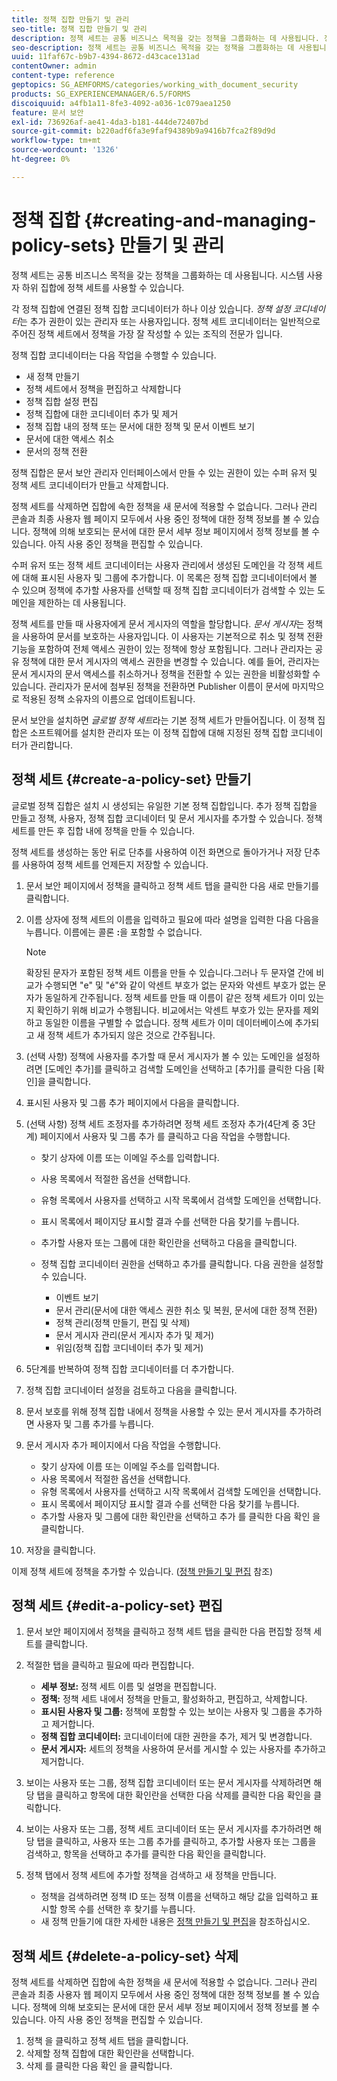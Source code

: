 ```yaml
---
title: 정책 집합 만들기 및 관리
seo-title: 정책 집합 만들기 및 관리
description: 정책 세트는 공통 비즈니스 목적을 갖는 정책을 그룹화하는 데 사용됩니다. 정책 세트에서 정책을 만들고 편집하고 삭제할 수 있습니다.
seo-description: 정책 세트는 공통 비즈니스 목적을 갖는 정책을 그룹화하는 데 사용됩니다. 정책 세트에서 정책을 만들고 편집하고 삭제할 수 있습니다.
uuid: 11faf67c-b9b7-4394-8672-d43cace131ad
contentOwner: admin
content-type: reference
geptopics: SG_AEMFORMS/categories/working_with_document_security
products: SG_EXPERIENCEMANAGER/6.5/FORMS
discoiquuid: a4fb1a11-8fe3-4092-a036-1c079aea1250
feature: 문서 보안
exl-id: 736926af-ae41-4da3-b181-444de72407bd
source-git-commit: b220adf6fa3e9faf94389b9a9416b7fca2f89d9d
workflow-type: tm+mt
source-wordcount: '1326'
ht-degree: 0%

---
```


# 정책 집합 {#creating-and-managing-policy-sets} 만들기 및 관리

정책 세트는 공통 비즈니스 목적을 갖는 정책을 그룹화하는 데 사용됩니다. 시스템 사용자 하위 집합에 정책 세트를 사용할 수 있습니다.

각 정책 집합에 연결된 정책 집합 코디네이터가 하나 이상 있습니다. *정책 설정 코디네이터*&#x200B;는 추가 권한이 있는 관리자 또는 사용자입니다. 정책 세트 코디네이터는 일반적으로 주어진 정책 세트에서 정책을 가장 잘 작성할 수 있는 조직의 전문가 입니다.

정책 집합 코디네이터는 다음 작업을 수행할 수 있습니다.

* 새 정책 만들기
* 정책 세트에서 정책을 편집하고 삭제합니다
* 정책 집합 설정 편집
* 정책 집합에 대한 코디네이터 추가 및 제거
* 정책 집합 내의 정책 또는 문서에 대한 정책 및 문서 이벤트 보기
* 문서에 대한 액세스 취소
* 문서의 정책 전환

정책 집합은 문서 보안 관리자 인터페이스에서 만들 수 있는 권한이 있는 수퍼 유저 및 정책 세트 코디네이터가 만들고 삭제합니다.

정책 세트를 삭제하면 집합에 속한 정책을 새 문서에 적용할 수 없습니다. 그러나 관리 콘솔과 최종 사용자 웹 페이지 모두에서 사용 중인 정책에 대한 정책 정보를 볼 수 있습니다. 정책에 의해 보호되는 문서에 대한 문서 세부 정보 페이지에서 정책 정보를 볼 수 있습니다. 아직 사용 중인 정책을 편집할 수 있습니다.

수퍼 유저 또는 정책 세트 코디네이터는 사용자 관리에서 생성된 도메인을 각 정책 세트에 대해 표시된 사용자 및 그룹에 추가합니다. 이 목록은 정책 집합 코디네이터에서 볼 수 있으며 정책에 추가할 사용자를 선택할 때 정책 집합 코디네이터가 검색할 수 있는 도메인을 제한하는 데 사용됩니다.

정책 세트를 만들 때 사용자에게 문서 게시자의 역할을 할당합니다. *문서 게시자*&#x200B;는 정책을 사용하여 문서를 보호하는 사용자입니다. 이 사용자는 기본적으로 취소 및 정책 전환 기능을 포함하여 전체 액세스 권한이 있는 정책에 항상 포함됩니다. 그러나 관리자는 공유 정책에 대한 문서 게시자의 액세스 권한을 변경할 수 있습니다. 예를 들어, 관리자는 문서 게시자의 문서 액세스를 취소하거나 정책을 전환할 수 있는 권한을 비활성화할 수 있습니다. 관리자가 문서에 첨부된 정책을 전환하면 Publisher 이름이 문서에 마지막으로 적용된 정책 소유자의 이름으로 업데이트됩니다.

문서 보안을 설치하면 *글로벌 정책 세트*&#x200B;라는 기본 정책 세트가 만들어집니다. 이 정책 집합은 소프트웨어를 설치한 관리자 또는 이 정책 집합에 대해 지정된 정책 집합 코디네이터가 관리합니다.

## 정책 세트 {#create-a-policy-set} 만들기

글로벌 정책 집합은 설치 시 생성되는 유일한 기본 정책 집합입니다. 추가 정책 집합을 만들고 정책, 사용자, 정책 집합 코디네이터 및 문서 게시자를 추가할 수 있습니다. 정책 세트를 만든 후 집합 내에 정책을 만들 수 있습니다.

정책 세트를 생성하는 동안 뒤로 단추를 사용하여 이전 화면으로 돌아가거나 저장 단추를 사용하여 정책 세트를 언제든지 저장할 수 있습니다.

1. 문서 보안 페이지에서 정책을 클릭하고 정책 세트 탭을 클릭한 다음 새로 만들기를 클릭합니다.
1. 이름 상자에 정책 세트의 이름을 입력하고 필요에 따라 설명을 입력한 다음 다음을 누릅니다. 이름에는 콜론 **:**&#x200B;을 포함할 수 없습니다.

   >[!NOTE]
   >
   >확장된 문자가 포함된 정책 세트 이름을 만들 수 있습니다.그러나 두 문자열 간에 비교가 수행되면 &quot;e&quot; 및 &quot;é&quot;와 같이 악센트 부호가 없는 문자와 악센트 부호가 없는 문자가 동일하게 간주됩니다. 정책 세트를 만들 때 이름이 같은 정책 세트가 이미 있는지 확인하기 위해 비교가 수행됩니다. 비교에서는 악센트 부호가 있는 문자를 제외하고 동일한 이름을 구별할 수 없습니다. 정책 세트가 이미 데이터베이스에 추가되고 새 정책 세트가 추가되지 않은 것으로 간주됩니다.

1. (선택 사항) 정책에 사용자를 추가할 때 문서 게시자가 볼 수 있는 도메인을 설정하려면 [도메인 추가]를 클릭하고 검색할 도메인을 선택하고 [추가]를 클릭한 다음 [확인]을 클릭합니다.
1. 표시된 사용자 및 그룹 추가 페이지에서 다음을 클릭합니다.
1. (선택 사항) 정책 세트 조정자를 추가하려면 정책 세트 조정자 추가(4단계 중 3단계) 페이지에서 사용자 및 그룹 추가 를 클릭하고 다음 작업을 수행합니다.

   * 찾기 상자에 이름 또는 이메일 주소를 입력합니다.
   * 사용 목록에서 적절한 옵션을 선택합니다.
   * 유형 목록에서 사용자를 선택하고 시작 목록에서 검색할 도메인을 선택합니다.
   * 표시 목록에서 페이지당 표시할 결과 수를 선택한 다음 찾기를 누릅니다.
   * 추가할 사용자 또는 그룹에 대한 확인란을 선택하고 다음을 클릭합니다.
   * 정책 집합 코디네이터 권한을 선택하고 추가를 클릭합니다. 다음 권한을 설정할 수 있습니다.

      * 이벤트 보기
      * 문서 관리(문서에 대한 액세스 권한 취소 및 복원, 문서에 대한 정책 전환)
      * 정책 관리(정책 만들기, 편집 및 삭제)
      * 문서 게시자 관리(문서 게시자 추가 및 제거)
      * 위임(정책 집합 코디네이터 추가 및 제거)

1. 5단계를 반복하여 정책 집합 코디네이터를 더 추가합니다.
1. 정책 집합 코디네이터 설정을 검토하고 다음을 클릭합니다.
1. 문서 보호를 위해 정책 집합 내에서 정책을 사용할 수 있는 문서 게시자를 추가하려면 사용자 및 그룹 추가를 누릅니다.
1. 문서 게시자 추가 페이지에서 다음 작업을 수행합니다.

   * 찾기 상자에 이름 또는 이메일 주소를 입력합니다.
   * 사용 목록에서 적절한 옵션을 선택합니다.
   * 유형 목록에서 사용자를 선택하고 시작 목록에서 검색할 도메인을 선택합니다.
   * 표시 목록에서 페이지당 표시할 결과 수를 선택한 다음 찾기를 누릅니다.
   * 추가할 사용자 및 그룹에 대한 확인란을 선택하고 추가 를 클릭한 다음 확인 을 클릭합니다.

1. 저장을 클릭합니다.

이제 정책 세트에 정책을 추가할 수 있습니다. ([정책 만들기 및 편집](/help/forms/using/admin-help/creating-policies.md#creating-and-editing-policies) 참조)

## 정책 세트 {#edit-a-policy-set} 편집

1. 문서 보안 페이지에서 정책을 클릭하고 정책 세트 탭을 클릭한 다음 편집할 정책 세트를 클릭합니다.
1. 적절한 탭을 클릭하고 필요에 따라 편집합니다.

   * **세부 정보:** 정책 세트 이름 및 설명을 편집합니다.
   * **정책:**  정책 세트 내에서 정책을 만들고, 활성화하고, 편집하고, 삭제합니다.
   * **표시된 사용자 및 그룹:** 정책에 포함할 수 있는 보이는 사용자 및 그룹을 추가하고 제거합니다.
   * **정책 집합 코디네이터:** 코디네이터에 대한 권한을 추가, 제거 및 변경합니다.
   * **문서 게시자:**  세트의 정책을 사용하여 문서를 게시할 수 있는 사용자를 추가하고 제거합니다.

1. 보이는 사용자 또는 그룹, 정책 집합 코디네이터 또는 문서 게시자를 삭제하려면 해당 탭을 클릭하고 항목에 대한 확인란을 선택한 다음 삭제를 클릭한 다음 확인을 클릭합니다.
1. 보이는 사용자 또는 그룹, 정책 세트 코디네이터 또는 문서 게시자를 추가하려면 해당 탭을 클릭하고, 사용자 또는 그룹 추가를 클릭하고, 추가할 사용자 또는 그룹을 검색하고, 항목을 선택하고 추가를 클릭한 다음 확인을 클릭합니다.
1. 정책 탭에서 정책 세트에 추가할 정책을 검색하고 새 정책을 만듭니다.

   * 정책을 검색하려면 정책 ID 또는 정책 이름을 선택하고 해당 값을 입력하고 표시할 항목 수를 선택한 후 찾기를 누릅니다.
   * 새 정책 만들기에 대한 자세한 내용은 [정책 만들기 및 편집](/help/forms/using/admin-help/creating-policies.md#creating-and-editing-policies)을 참조하십시오.

## 정책 세트 {#delete-a-policy-set} 삭제

정책 세트를 삭제하면 집합에 속한 정책을 새 문서에 적용할 수 없습니다. 그러나 관리 콘솔과 최종 사용자 웹 페이지 모두에서 사용 중인 정책에 대한 정책 정보를 볼 수 있습니다. 정책에 의해 보호되는 문서에 대한 문서 세부 정보 페이지에서 정책 정보를 볼 수 있습니다. 아직 사용 중인 정책을 편집할 수 있습니다.

1. 정책 을 클릭하고 정책 세트 탭을 클릭합니다.
1. 삭제할 정책 집합에 대한 확인란을 선택합니다.
1. 삭제 를 클릭한 다음 확인 을 클릭합니다.
